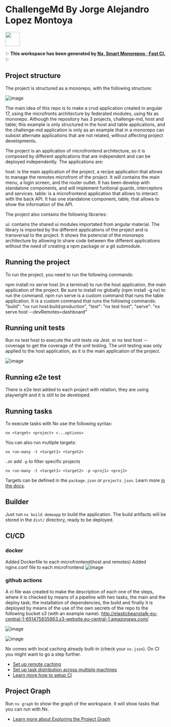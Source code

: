 # ChallengeMd By Jorge Alejandro Lopez Montoya

<a alt="Nx logo" href="https://nx.dev" target="_blank" rel="noreferrer"><img src="https://raw.githubusercontent.com/nrwl/nx/master/images/nx-logo.png" width="45"></a>

✨ **This workspace has been generated by [Nx, Smart Monorepos · Fast CI.](https://nx.dev)** ✨


## Project structure
The project is structured as a monorepo, with the following structure:

![image](https://github.com/joalopezmo/challenge-md/assets/91128812/3246d327-954f-4134-a275-6439ef69ef1c)

The main idea of this repo is to make a crud application created in angular 17, using the microfronts architecture by federated modules, using Nx as monorepo. Although the repository has 3 projects, challenge-md, host and table; this example is only structured in the host and table applications, and the challenge-md application is only as an example that in a monorepo can subsist alternate applications that are not related, without affecting project developments.

The project is an application of microfrontend architecture, so it is composed by different applications that are independent and can be deployed independently. The applications are:

host: is the main application of the project, a recipe application that allows to manage the remotes microfront of the project. It will contains the main menu, a login screen, and the router outlet. It has been develop with standalone components, and will implement funtional guards, interceptors and services.
table: is a microfrontend application that allows to interact with the back API. It has one standalone component, table, that allows to show the information of the API.

The project also contains the following libraries:

ui: contains the shared ui modules importated from angular material. The library is imported by the different applications of the project and is transversal to the project. It shows the potencial of the monorepo architecture by allowing to share code between the different applications without the need of creating a npm package or a git submodule.

## Running the project
To run the project, you need to run the following commands:

npm install
nx serve host (in a terminal) to run the host application, the main application of the project. Be sure to install nx globally (npm install -g nx) to run the command.
npm run serve is a custom command that runs the table application. It is a custom command that runs the following commands:
    "build": "nx run host:build:production",
    "test": "nx test host",
    "serve": "nx serve host --devRemotes=dashboard"

## Running unit tests
Run nx test host to execute the unit tests via Jest. or nx test host --coverage to get the coverage of the unit testing. The unit testing was only applied to the host application, as it is the main application of the project.

![image](https://github.com/joalopezmo/challenge-md/assets/91128812/d900d474-91bc-475d-bbda-b0fe58d379d0)

## Running e2e test
There is e2e test added to each project with relation, they are using playwright and it is still to be developed. 

## Running tasks

To execute tasks with Nx use the following syntax:

```
nx <target> <project> <...options>
```

You can also run multiple targets:

```
nx run-many -t <target1> <target2>
```

..or add `-p` to filter specific projects

```
nx run-many -t <target1> <target2> -p <proj1> <proj2>
```

Targets can be defined in the `package.json` or `projects.json`. Learn more [in the docs](https://nx.dev/features/run-tasks).

## Builder

Just run `nx build demoapp` to build the application. The build artifacts will be stored in the `dist/` directory, ready to be deployed.

## CI/CD

### docker
Added Dockerfile to each microfrontend(host and remotes)
Added nginx.conf file to each microfrontend
![image](https://github.com/joalopezmo/challenge-md/assets/91128812/42420a83-19ed-464c-a1ef-a73f1425c97e)

### github actions
A ci file was created to make the description of each one of the steps, where it is checked by means of a pipeline with two tasks, the main and the deploy task; the installation of dependencies, the build and finally it is deployed by means of the use of the own secrets of the repo to the following bucket s3 (with an example name). 
http://elasticbeanstalk-eu-central-1-651475835863.s3-website.eu-central-1.amazonaws.com/

![image](https://github.com/joalopezmo/challenge-md/assets/91128812/14d44c78-7b89-4fa5-9e67-68c5a9d5d7fa)

![image](https://github.com/joalopezmo/challenge-md/assets/91128812/ec3d5a05-81d0-4dbb-8491-9fb18514551b)



Nx comes with local caching already built-in (check your `nx.json`). On CI you might want to go a step further.

- [Set up remote caching](https://nx.dev/features/share-your-cache)
- [Set up task distribution across multiple machines](https://nx.dev/nx-cloud/features/distribute-task-execution)
- [Learn more how to setup CI](https://nx.dev/recipes/ci)

## Project Graph
Run `nx graph` to show the graph of the workspace.
It will show tasks that you can run with Nx.

- [Learn more about Exploring the Project Graph](https://nx.dev/core-features/explore-graph)

